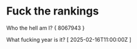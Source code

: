 # Fuck the rankings

Who the hell am I?
{ 8067943 }

What fucking year is it?
[ 2025-02-16T11:00:00Z ]
